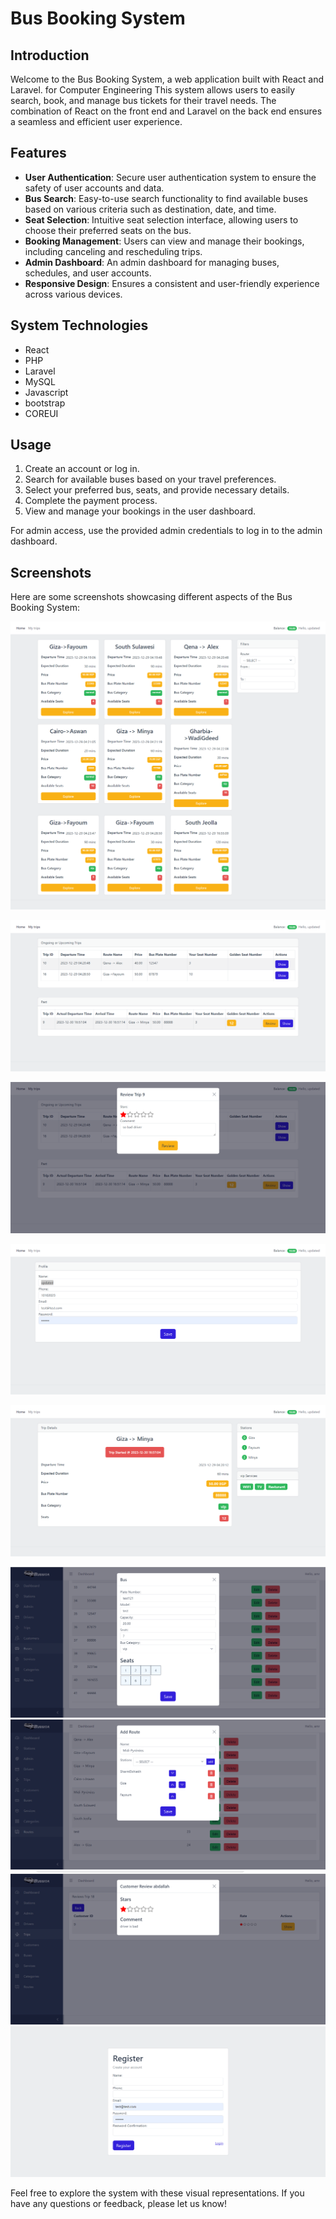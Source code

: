 # Bus Booking System

## Introduction

Welcome to the Bus Booking System, a web application built with React and Laravel. for Computer Engineering This system allows users to easily search, book, and manage bus tickets for their travel needs. The combination of React on the front end and Laravel on the back end ensures a seamless and efficient user experience.

## Features

- **User Authentication**: Secure user authentication system to ensure the safety of user accounts and data.
- **Bus Search**: Easy-to-use search functionality to find available buses based on various criteria such as destination, date, and time.
- **Seat Selection**: Intuitive seat selection interface, allowing users to choose their preferred seats on the bus.
- **Booking Management**: Users can view and manage their bookings, including canceling and rescheduling trips.
- **Admin Dashboard**: An admin dashboard for managing buses, schedules, and user accounts.
- **Responsive Design**: Ensures a consistent and user-friendly experience across various devices.

## System Technologies

- React
- PHP
- Laravel
- MySQL
- Javascript
- bootstrap
- COREUI

## Usage

1. Create an account or log in.
2. Search for available buses based on your travel preferences.
3. Select your preferred bus, seats, and provide necessary details.
4. Complete the payment process.
5. View and manage your bookings in the user dashboard.

For admin access, use the provided admin credentials to log in to the admin dashboard.

## Screenshots

Here are some screenshots showcasing different aspects of the Bus Booking System:


   ![Home Page](https://raw.githubusercontent.com/3mr-mahmoud/busbooking-front-2/main/screenshots/%20(1).png)

   ![Search Results](https://raw.githubusercontent.com/3mr-mahmoud/busbooking-front-2/main/screenshots/%20(2).png)

   ![Seat Selection](https://raw.githubusercontent.com/3mr-mahmoud/busbooking-front-2/main/screenshots/%20(3).png)

   ![Booking Details](https://raw.githubusercontent.com/3mr-mahmoud/busbooking-front-2/main/screenshots/%20(4).png)

   ![Payment Gateway](https://raw.githubusercontent.com/3mr-mahmoud/busbooking-front-2/main/screenshots/%20(5).png)

   ![User Dashboard](https://raw.githubusercontent.com/3mr-mahmoud/busbooking-front-2/main/screenshots/%20(6).png)
   ![Booking History](https://raw.githubusercontent.com/3mr-mahmoud/busbooking-front-2/main/screenshots/%20(7).png)
   ![Admin Dashboard](https://raw.githubusercontent.com/3mr-mahmoud/busbooking-front-2/main/screenshots/%20(8).png)
   ![Bus Management](https://raw.githubusercontent.com/3mr-mahmoud/busbooking-front-2/main/screenshots/%20(9).png)

Feel free to explore the system with these visual representations. If you have any questions or feedback, please let us know!
